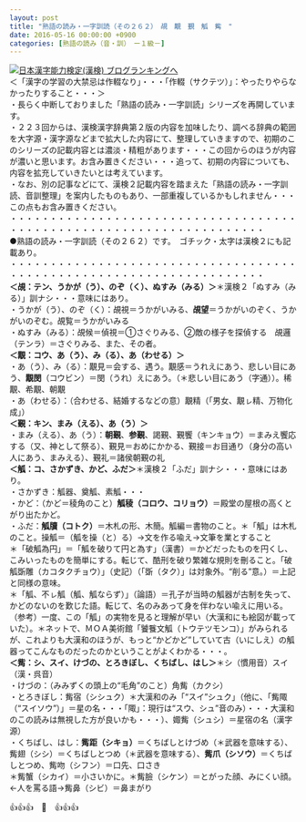 ```yaml
---
layout: post
title: "熟語の読み・一字訓読（その２６２）　覘　覯　覲　觚　觜　"
date: 2016-05-16 00:00:00 +0900
categories: [熟語の読み（音・訓）　ー１級－]
---
```


[![](/syuusyuu9701/assets/images/熟語の読み・一字訓読（その２６２）-覘-覯-覲-觚-觜--br_c_3028_1.gif)](http://blog.with2.net/link.php?1659096:3028 "日本漢字能力検定(漢検) ブログランキングへ")[日本漢字能力検定(漢検) ブログランキングへ](http://blog.with2.net/link.php?1659096:3028)  
＜「漢字の学習の大禁忌は作輟なり」・・・「作輟（サクテツ）」：やったりやらなかったりすること・・・＞  
・長らく中断しておりました「熟語の読み・一字訓読」シリーズを再開しています。  
・２２３回からは、漢検漢字辞典第２版の内容を加味したり、調べる辞典の範囲を大字源・漢字源などまで拡大した内容にて、整理していきますので、初期のこのシリーズの記載内容とは濃淡・精粗があります・・・この回からのほうが内容が濃いと思います。お含み置きください・・・追って、初期の内容についても、内容を拡充していきたいとは考えています。  
・なお、別の記事などにて、漢検２記載内容を踏まえた「熟語の読み・一字訓読、音訓整理」を案内したものもあり、一部重複しているかもしれません・・・この点もお含み置きください。  
・・・・・・・・・・・・・・・・・・・・・・・・・・・・・・・・・・・・・・・・・・・・・・・・・・・・・・・・・・・・・・・・・・・・  
●熟語の読み・一字訓読（その２６２）です。　ゴチック・太字は漢検２にも記載あり。  
・・・・・・・・・・・・・・・・・・・・・・・・・・・・・・・・・・・・・・・・・・・・・・・・・・・・・・・・・・・・・・・・・・・・  
**＜覘：テン、うかが（う）、のぞ（く）、ぬすみ（みる）＞**＊漢検２「ぬすみ（みる）」訓ナシ・・・意味にはあり。  
・うかが（う）、のぞ（く）：覘視＝うかがいみる、**覘望**＝うかがいのぞく、うかがいのぞむ。覘覧＝うかがいみる  
・ぬすみ（みる）：覘候＝偵視＝①さぐりみる、②敵の様子を探偵する　覘邏（テンラ）＝さぐりみる、また、その者。  
**＜覯：コウ、あ（う）、み（る）、あ（わせる）＞**  
・あ（う）、み（る）：覯見＝会する、遇う。覯感＝うれえにあう、悲しい目にあう、**覯閔**（コウビン）＝閔（うれ）えにあう。（＊悲しい目にあう（字通））。稀覯、希覯、朝覯  
・あ（わせる）：（合わせる、結婚するなどの意）覯精（「男女、覯ㇾ精、万物化成」）  
**＜覲：キン、まみ（える）、あ（う）＞**  
・まみ（える）、あ（う）：**朝覲**、**参覲**、謁覲、覲饗（キンキョウ）＝まみえ饗応する（又、神として祭る）、覲見＝おめにかかる、覲接＝お目通り（身分の高い人にあう、まみえる）、覲礼＝諸侯朝覲の礼　  
**＜觚：コ、さかずき、かど、ふだ＞**＊漢検２「ふだ」訓ナシ・・・意味にはあり。  
・さかずき：觚器、奠觚、素觚・・・  
・かど：（かど＝稜角のこと）**觚稜（コロウ、コリョウ）**＝殿堂の屋根の高くとがり出たかど。  
・ふだ：**觚牘（コトク）**＝木札の形、木簡。觚編＝書物のこと。＊「觚」は木札のこと。操觚＝（觚を操（と）る）→文を作る喩え→文筆を業とすること  
＊「破觚為円」＝「觚を破りて円と為す」（漢書）＝かどだったものを円くし、こみいったものを簡単にする。転じて、酷刑を破り繁雑な規則を刪ること。「破觚斲雕（カコタクチョウ）」（史記）（「斲（タク）」は対象外。“削る”意。）＝上記と同様の意味。  
＊「觚、不ㇾ觚（觚、觚ならず）」（論語）＝孔子が当時の觚器が古制を失って、かどのないのを歎じた語。転じて、名のみあって身を伴わない喩えに用いる。  
（参考）一度、この「觚」の実物を見ると理解が早い（大漢和にも絵図が載っていた）。＊ネットで、ＭＯＡ美術館「饕餮文觚（トウテツモンコ）」がみられるが、これよりも大漢和のほうが、もっと“かどかど”していて古（いにしえ）の觚器ってこんなものだったのかということがよくわかる・・・。  
**＜觜：シ、スイ、けづの、とろきぼし、くちばし、はし＞**＊シ（慣用音）スイ（漢・呉音）  
・けづの：（みみずくの頭上の“毛角”のこと）角觜（カクシ）  
・とろきぼし：觜宿（シシュク）＊大漢和のみ「“スイ”シュク」（他に、「觜陬（“スイソウ”）」＝星の名・・・「陬」：現行は“スウ、シュ”音のみ）・・・大漢和のこの読みは無視した方が良いかも・・・）、娵觜（シュシ）＝星宿の名（漢字源）  
・くちばし、はし：**觜距（シキョ）**＝くちばしとけづめ（＊武器を意味する）、觜翅（シシ）＝くちばしとつめ（＊武器を意味する）、**觜爪（シソウ）**＝くちばしとつめ、觜吻（シフン）＝口先、口さき  
＊觜蟹（シカイ）＝小さいかに。＊觜臉（シケン）＝とがった顔、みにくい顔。←人を罵る語→觜鼻（シビ）＝鼻まがり  
  
👍👍👍　🐒　👍👍👍  
